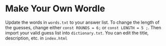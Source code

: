 Make Your Own Wordle
=================

Update the words in `words.txt` to your answer list. To change the length of the guesses, change either `const ROUNDS = 6;` or `const LENGTH = 5 ;`. Then import your valid guess list into `dictionary.txt`.
You can edit the title, description, etc. in `index.html`